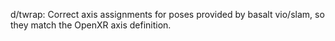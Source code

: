 d/twrap: Correct axis assignments for poses provided by basalt
vio/slam, so they match the OpenXR axis definition.
